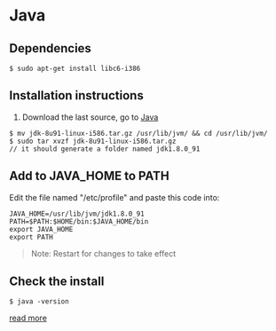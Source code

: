 # Java

## Dependencies
```
$ sudo apt-get install libc6-i386
```

## Installation instructions
1. Download the last source, go to
[Java](http://www.oracle.com/technetwork/java/javase/downloads/index.html)

```
$ mv jdk-8u91-linux-i586.tar.gz /usr/lib/jvm/ && cd /usr/lib/jvm/
$ sudo tar xvzf jdk-8u91-linux-i586.tar.gz
// it should generate a folder named jdk1.8.0_91
```

## Add to JAVA_HOME to PATH
Edit the file named "/etc/profile" and paste this code into:
```
JAVA_HOME=/usr/lib/jvm/jdk1.8.0_91
PATH=$PATH:$HOME/bin:$JAVA_HOME/bin
export JAVA_HOME
export PATH
```
> Note: Restart for changes to take effect

## Check the install
```
$ java -version
```

[read more](http://es.wikihow.com/instalar-Oracle-Java-JDK-en-Ubuntu-Linux)
